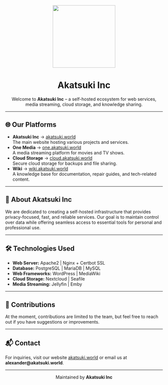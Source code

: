 <p align="center" style="margin: 0;">
  <img src="https://github.com/akatsuki-world/akatsuki-world/blob/main/akatsuki_logo_v3.svg" width="200" style="display: block; margin: 10px auto 0;">
</p>
<h1 align="center">Akatsuki Inc</h1>

<p align="center">Welcome to <strong>Akatsuki Inc</strong> – a self-hosted ecosystem for web services, media streaming, cloud storage, and knowledge sharing.</p>

---

<h2>🌐 Our Platforms</h2>

<ul>
  <li><strong>Akatsuki Inc</strong> → <a href="https://akatsuki.world/">akatsuki.world</a> <br> The main website hosting various projects and services.</li>
  <li><strong>One Media</strong> → <a href="https://one.akatsuki.world/">one.akatsuki.world</a> <br> A media streaming platform for movies and TV shows.</li>
  <li><strong>Cloud Storage</strong> → <a href="https://cloud.akatsuki.world/">cloud.akatsuki.world</a> <br> Secure cloud storage for backups and file sharing.</li>
  <li><strong>Wiki</strong> → <a href="https://wiki.akatsuki.world/">wiki.akatsuki.world</a> <br> A knowledge base for documentation, repair guides, and tech-related content.</li>
</ul>

---

<h2>🚀 About Akatsuki Inc</h2>
<p>We are dedicated to creating a self-hosted infrastructure that provides privacy-focused, fast, and reliable services. Our goal is to maintain control over data while offering seamless access to essential tools for personal and professional use.</p>

---

<h2>🛠️ Technologies Used</h2>
<ul>
  <li><strong>Web Server:</strong> Apache2 | Nginx + Certbot SSL</li>
  <li><strong>Database:</strong> PostgreSQL | MariaDB | MySQL </li>
  <li><strong>Web Frameworks:</strong> WordPress | MediaWiki</li>
  <li><strong>Cloud Storage:</strong> Nextcloud | Seafile</li>
  <li><strong>Media Streaming:</strong> Jellyfin | Emby</li>
</ul>

---

<h2>📌 Contributions</h2>
<p>At the moment, contributions are limited to the team, but feel free to reach out if you have suggestions or improvements.</p>

---

<h2>📬 Contact</h2>
<p>For inquiries, visit our website <a href="https://akatsuki.world/">akatsuki.world</a> or email us at <strong>alexander@akatsuki.world</strong>.</p>

---

<p align="center">Maintained by <strong>Akatsuki Inc</strong> </p>
